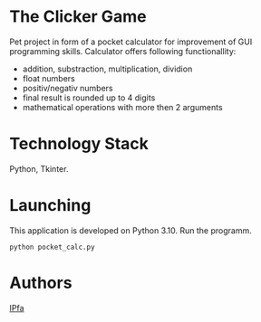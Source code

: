 # The Clicker Game
Pet project in form of a pocket calculator for improvement of GUI programming skills. Calculator offers following functionallity:

- addition, substraction, multiplication, dividion
- float numbers
- positiv/negativ numbers
- final result is rounded up to 4 digits
- mathematical operations with more then 2 arguments

# Technology Stack
Python, Tkinter.

# Launching
This application is developed on Python 3.10.
Run the programm.
```
python pocket_calc.py
```

# Authors
[IPfa](https://github.com/IPfa)
